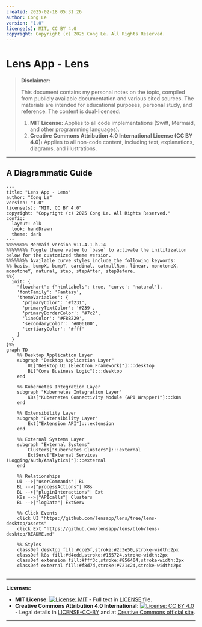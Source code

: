 ```yaml
---
created: 2025-02-18 05:31:26
author: Cong Le
version: "1.0"
license(s): MIT, CC BY 4.0
copyright: Copyright (c) 2025 Cong Le. All Rights Reserved.
---
```




# Lens App - Lens
> **Disclaimer:**
>
> This document contains my personal notes on the topic,
> compiled from publicly available documentation and various cited sources.
> The materials are intended for educational purposes, personal study, and reference.
> The content is dual-licensed:
> 1. **MIT License:** Applies to all code implementations (Swift, Mermaid, and other programming languages).
> 2. **Creative Commons Attribution 4.0 International License (CC BY 4.0):** Applies to all non-code content, including text, explanations, diagrams, and illustrations.
---


## A Diagrammatic Guide 


```mermaid
---
title: "Lens App - Lens"
author: "Cong Le"
version: "1.0"
license(s): "MIT, CC BY 4.0"
copyright: "Copyright (c) 2025 Cong Le. All Rights Reserved."
config:
  layout: elk
  look: handDrawn
  theme: dark
---
%%%%%%%% Mermaid version v11.4.1-b.14
%%%%%%%% Toggle theme value to `base` to activate the initilization below for the customized theme version.
%%%%%%%% Available curve styles include the following keywords:
%% basis, bumpX, bumpY, cardinal, catmullRom, linear, monotoneX, monotoneY, natural, step, stepAfter, stepBefore.
%%{
  init: {
    "flowchart": {"htmlLabels": true, 'curve': 'natural'},
    'fontFamily': 'Fantasy',
    'themeVariables': {
      'primaryColor': '#f231',
      'primaryTextColor': '#239',
      'primaryBorderColor': '#7c2',
      'lineColor': '#F8B229',
      'secondaryColor': '#006100',
      'tertiaryColor': '#fff'
    }
  }
}%%
graph TD
    %% Desktop Application Layer
    subgraph "Desktop Application Layer"
        UI["Desktop UI (Electron Framework)"]:::desktop
        BL["Core Business Logic"]:::desktop
    end

    %% Kubernetes Integration Layer
    subgraph "Kubernetes Integration Layer"
        K8s["Kubernetes Connectivity Module (API Wrapper)"]:::k8s
    end

    %% Extensibility Layer
    subgraph "Extensibility Layer"
        Ext["Extension API"]:::extension
    end

    %% External Systems Layer
    subgraph "External Systems"
        Clusters["Kubernetes Clusters"]:::external
        ExtServ["External Services (Logging/Auth/Analytics)"]:::external
    end

    %% Relationships
    UI -->|"userCommands"| BL
    BL -->|"processActions"| K8s
    BL -->|"pluginInteractions"| Ext
    K8s -->|"APIcalls"| Clusters
    BL -->|"logData"| ExtServ

    %% Click Events
    click UI "https://github.com/lensapp/lens/tree/lens-desktop/assets"
    click Ext "https://github.com/lensapp/lens/blob/lens-desktop/README.md"

    %% Styles
    classDef desktop fill:#cce5f,stroke:#2c3e50,stroke-width:2px
    classDef k8s fill:#d4edd,stroke:#155724,stroke-width:2px
    classDef extension fill:#fff3c,stroke:#856404,stroke-width:2px
    classDef external fill:#f8d7d,stroke:#721c24,stroke-width:2px
    
```

---
**Licenses:**

- **MIT License:**  [![License: MIT](https://img.shields.io/badge/License-MIT-yellow.svg)](LICENSE) - Full text in [LICENSE](LICENSE) file.
- **Creative Commons Attribution 4.0 International:** [![License: CC BY 4.0](https://licensebuttons.net/l/by/4.0/88x31.png)](LICENSE-CC-BY) - Legal details in [LICENSE-CC-BY](LICENSE-CC-BY) and at [Creative Commons official site](http://creativecommons.org/licenses/by/4.0/).

---